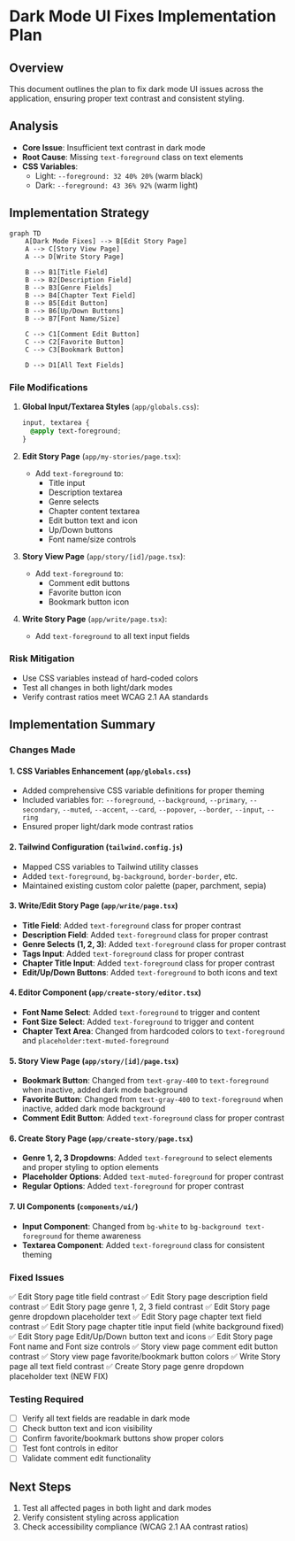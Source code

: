 # Dark Mode UI Fixes Implementation Plan

## Overview
This document outlines the plan to fix dark mode UI issues across the application, ensuring proper text contrast and consistent styling.

## Analysis
- **Core Issue**: Insufficient text contrast in dark mode
- **Root Cause**: Missing `text-foreground` class on text elements
- **CSS Variables**:
  - Light: `--foreground: 32 40% 20%` (warm black)
  - Dark: `--foreground: 43 36% 92%` (warm light)

## Implementation Strategy
```mermaid
graph TD
    A[Dark Mode Fixes] --> B[Edit Story Page]
    A --> C[Story View Page]
    A --> D[Write Story Page]
    
    B --> B1[Title Field]
    B --> B2[Description Field]
    B --> B3[Genre Fields]
    B --> B4[Chapter Text Field]
    B --> B5[Edit Button]
    B --> B6[Up/Down Buttons]
    B --> B7[Font Name/Size]
    
    C --> C1[Comment Edit Button]
    C --> C2[Favorite Button]
    C --> C3[Bookmark Button]
    
    D --> D1[All Text Fields]
```

### File Modifications
1. **Global Input/Textarea Styles** (`app/globals.css`):
   ```css
   input, textarea {
     @apply text-foreground;
   }
   ```

2. **Edit Story Page** (`app/my-stories/page.tsx`):
   - Add `text-foreground` to:
     - Title input
     - Description textarea
     - Genre selects
     - Chapter content textarea
     - Edit button text and icon
     - Up/Down buttons
     - Font name/size controls

3. **Story View Page** (`app/story/[id]/page.tsx`):
   - Add `text-foreground` to:
     - Comment edit buttons
     - Favorite button icon
     - Bookmark button icon

4. **Write Story Page** (`app/write/page.tsx`):
   - Add `text-foreground` to all text input fields

### Risk Mitigation
- Use CSS variables instead of hard-coded colors
- Test all changes in both light/dark modes
- Verify contrast ratios meet WCAG 2.1 AA standards

## Implementation Summary

### Changes Made

#### 1. CSS Variables Enhancement (`app/globals.css`)
- Added comprehensive CSS variable definitions for proper theming
- Included variables for: `--foreground`, `--background`, `--primary`, `--secondary`, `--muted`, `--accent`, `--card`, `--popover`, `--border`, `--input`, `--ring`
- Ensured proper light/dark mode contrast ratios

#### 2. Tailwind Configuration (`tailwind.config.js`)
- Mapped CSS variables to Tailwind utility classes
- Added `text-foreground`, `bg-background`, `border-border`, etc.
- Maintained existing custom color palette (paper, parchment, sepia)

#### 3. Write/Edit Story Page (`app/write/page.tsx`)
- **Title Field**: Added `text-foreground` class for proper contrast
- **Description Field**: Added `text-foreground` class for proper contrast
- **Genre Selects (1, 2, 3)**: Added `text-foreground` class for proper contrast
- **Tags Input**: Added `text-foreground` class for proper contrast
- **Chapter Title Input**: Added `text-foreground` class for proper contrast
- **Edit/Up/Down Buttons**: Added `text-foreground` to both icons and text

#### 4. Editor Component (`app/create-story/editor.tsx`)
- **Font Name Select**: Added `text-foreground` to trigger and content
- **Font Size Select**: Added `text-foreground` to trigger and content
- **Chapter Text Area**: Changed from hardcoded colors to `text-foreground` and `placeholder:text-muted-foreground`

#### 5. Story View Page (`app/story/[id]/page.tsx`)
- **Bookmark Button**: Changed from `text-gray-400` to `text-foreground` when inactive, added dark mode background
- **Favorite Button**: Changed from `text-gray-400` to `text-foreground` when inactive, added dark mode background
- **Comment Edit Button**: Added `text-foreground` class for proper contrast

#### 6. Create Story Page (`app/create-story/page.tsx`)
- **Genre 1, 2, 3 Dropdowns**: Added `text-foreground` to select elements and proper styling to option elements
- **Placeholder Options**: Added `text-muted-foreground` for proper contrast
- **Regular Options**: Added `text-foreground` for proper contrast

#### 7. UI Components (`components/ui/`)
- **Input Component**: Changed from `bg-white` to `bg-background text-foreground` for theme awareness
- **Textarea Component**: Added `text-foreground` class for consistent theming

### Fixed Issues
✅ Edit Story page title field contrast
✅ Edit Story page description field contrast
✅ Edit Story page genre 1, 2, 3 field contrast
✅ Edit Story page genre dropdown placeholder text
✅ Edit Story page chapter text field contrast
✅ Edit Story page chapter title input field (white background fixed)
✅ Edit Story page Edit/Up/Down button text and icons
✅ Edit Story page Font name and Font size controls
✅ Story view page comment edit button contrast
✅ Story view page favorite/bookmark button colors
✅ Write Story page all text field contrast
✅ Create Story page genre dropdown placeholder text (NEW FIX)

### Testing Required
- [ ] Verify all text fields are readable in dark mode
- [ ] Check button text and icon visibility
- [ ] Confirm favorite/bookmark buttons show proper colors
- [ ] Test font controls in editor
- [ ] Validate comment edit functionality

## Next Steps
1. Test all affected pages in both light and dark modes
2. Verify consistent styling across application
3. Check accessibility compliance (WCAG 2.1 AA contrast ratios)